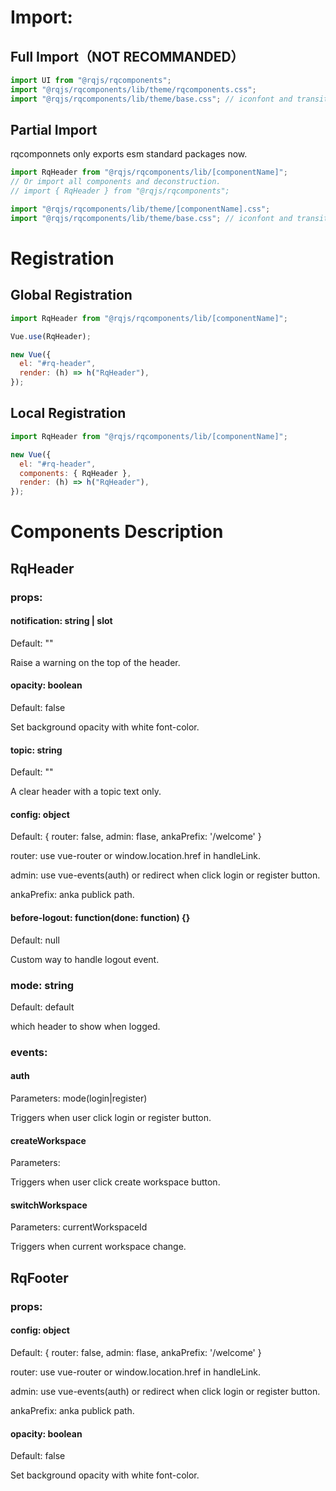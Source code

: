 # Import:

## Full Import（NOT RECOMMANDED）

```js
import UI from "@rqjs/rqcomponents";
import "@rqjs/rqcomponents/lib/theme/rqcomponents.css";
import "@rqjs/rqcomponents/lib/theme/base.css"; // iconfont and transition
```

## Partial Import

rqcomponnets only exports esm standard packages now.

```js
import RqHeader from "@rqjs/rqcomponents/lib/[componentName]";
// Or import all components and deconstruction.
// import { RqHeader } from "@rqjs/rqcomponents";

import "@rqjs/rqcomponents/lib/theme/[componentName].css";
import "@rqjs/rqcomponents/lib/theme/base.css"; // iconfont and transition
```

# Registration

## Global Registration

```js
import RqHeader from "@rqjs/rqcomponents/lib/[componentName]";

Vue.use(RqHeader);

new Vue({
  el: "#rq-header",
  render: (h) => h("RqHeader"),
});
```

## Local Registration

```js
import RqHeader from "@rqjs/rqcomponents/lib/[componentName]";

new Vue({
  el: "#rq-header",
  components: { RqHeader },
  render: (h) => h("RqHeader"),
});
```

# Components Description

## RqHeader

### props:

#### notification: string | slot

Default: ""

Raise a warning on the top of the header.

#### opacity: boolean

Default: false

Set background opacity with white font-color.

#### topic: string

Default: ""

A clear header with a topic text only.

#### config: object

Default: { router: false, admin: flase, ankaPrefix: '/welcome' }

router: use vue-router or window.location.href in handleLink.

admin: use vue-events(auth) or redirect when click login or register button.

ankaPrefix: anka publick path.

#### before-logout: function(done: function) {}

Default: null

Custom way to handle logout event.

### mode: string

Default: default

which header to show when logged.

### events:

#### auth

Parameters: mode(login|register)

Triggers when user click login or register button.

#### createWorkspace

Parameters:

Triggers when user click create workspace button.

#### switchWorkspace

Parameters: currentWorkspaceId

Triggers when current workspace change.

## RqFooter

### props:

#### config: object

Default: { router: false, admin: flase, ankaPrefix: '/welcome' }

router: use vue-router or window.location.href in handleLink.

admin: use vue-events(auth) or redirect when click login or register button.

ankaPrefix: anka publick path.

#### opacity: boolean

Default: false

Set background opacity with white font-color.
